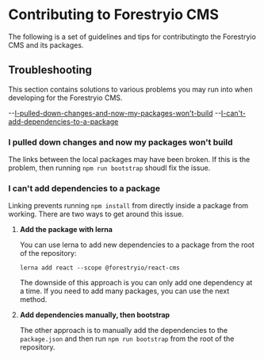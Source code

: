 # Contributing to Forestryio CMS

The following is a set of guidelines and tips for contributingto the Forestryio CMS and its packages.

## Troubleshooting

This section contains solutions to various problems you may run into when developing for the Forestryio CMS.

--[I-pulled-down-changes-and-now-my-packages-won't-build](#I-pulled-down-changes-and-now-my-packages-won't-build)
--[I-can't-add-dependencies-to-a-package](#I-can't-add-dependencies-to-a-package)

### I pulled down changes and now my packages won't build

The links between the local packages may have been broken. If this is the problem, then
running `npm run bootstrap` shoudl fix the issue.

### I can't add dependencies to a package

Linking prevents running `npm install` from directly inside a package from working. There are two ways to get around this issue.

1. **Add the package with lerna**

   You can use lerna to add new dependencies to a package from the root of the repository:

   ```
   lerna add react --scope @forestryio/react-cms
   ```

   The downside of this approach is you can only add one dependency at a time. If you need to add many packages, you can use the next method.

2. **Add dependencies manually, then bootstrap**

   The other approach is to manually add the dependencies to the `package.json` and then run `npm run bootstrap` from the root of the repository.

